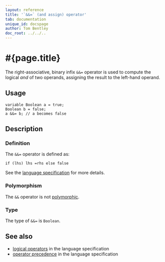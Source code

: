 ```yaml
---
layout: reference
title: '`&&=` (and assign) operator'
tab: documentation
unique_id: docspage
author: Tom Bentley
doc_root: ../../..
---
```


# #{page.title}

The right-associative, binary infix `&&=` operator is used to compute the 
logical *and* of two operands, assigning the result to the left-hand operand. 

## Usage 

<!-- cat: void m() { -->
<!-- try: -->
    variable Boolean a = true;
    Boolean b = false;
    a &&= b; // a becomes false
<!-- cat: } -->

## Description

### Definition

The `&&=` operator is defined as:

<!-- check:none -->
<!-- try: -->
    if (lhs) lhs =rhs else false

See the [language specification](#{site.urls.spec_current}#logical) for 
more details.

### Polymorphism

The `&&` operator is not [polymorphic](#{page.doc_root}/reference/operator/operator-polymorphism).

### Type

The type of `&&=` is `Boolean`.

## See also

* [logical operators](#{site.urls.spec_current}#logical) in the 
  language specification
* [operator precedence](#{site.urls.spec_current}#operatorprecedence) in the 
  language specification

